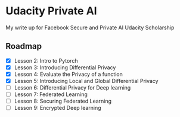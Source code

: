 # Udacity Private AI

My write up for Facebook Secure and Private AI Udacity Scholarship


## Roadmap
- [x] Lesson 2: Intro to Pytorch
- [x] Lesson 3: Introducing Differential Privacy 
- [x] Lesson 4: Evaluate the Privacy of a function
- [x] Lesson 5: Introducing Local and Global Differential Privacy
- [ ] Lesson 6: Differential Privacy for Deep learning
- [ ] Lesson 7: Federated Learning
- [ ] Lesson 8: Securing Federated Learning
- [ ] Lesson 9: Encrypted Deep learning
